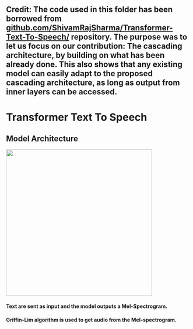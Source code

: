 ## Credit: The code used in this folder has been borrowed from [github.com/ShivamRajSharma/Transformer-Text-To-Speech/](https://github.com/ShivamRajSharma/Transformer-Text-To-Speech/) repository. The purpose was to let us focus on our contribution: The cascading architecture, by building on what has been already done. This also shows that any existing model can easily adapt to the proposed cascading architecture, as long as output from inner layers can be accessed.
# Transformer Text To Speech


## Model Architecture

  <img src="https://github.com/ShivamRajSharma/Transformer-Text-To-Speech/blob/main/Transformer_tts_model/model.png" height="400" width="400"/>

#### Text are sent as input and the model outputs a Mel-Spectrogram.
#### Griffin-Lim algorithm is used to get audio from the Mel-spectrogram. 

